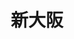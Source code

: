 ---
title: 新大阪
description:   新大阪（大阪的车站名）
kana: しんおおさか
pronunciation: shinnoosaka
tone: ③
type: 名词
pubDate: 2024-08-15 00:00:05
lessonIndex: 3
---